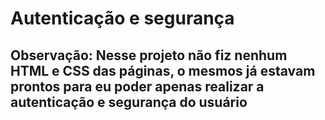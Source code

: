 # Autenticação e segurança

## Observação: Nesse projeto não fiz nenhum HTML e CSS das páginas, o mesmos já estavam prontos para eu poder apenas realizar a autenticação e segurança do usuário

